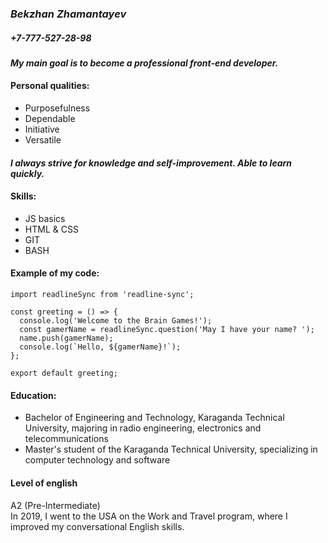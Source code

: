 ### _**Bekzhan Zhamantayev**_  
##### _+7-777-527-28-98_  
#### _Мy **main goal** is to become a **professional front-end developer**._  
#### Personal qualities:
  * Purposefulness
  * Dependable
  * Initiative
  * Versatile  
#### _I always strive for knowledge and self-improvement. Able to learn quickly._  
#### Skills:
  * JS basics
  * HTML & CSS
  * GIT
  * BASH
#### Example of my code:
```
import readlineSync from 'readline-sync';

const greeting = () => {
  console.log('Welcome to the Brain Games!');
  const gamerName = readlineSync.question('May I have your name? ');
  name.push(gamerName);
  console.log(`Hello, ${gamerName}!`);
};

export default greeting;
```
#### Education:  
 * Bachelor of Engineering and Technology, Karaganda Technical University, majoring in radio engineering, electronics and telecommunications
 * Master's student of the Karaganda Technical University, specializing in computer technology and software  
#### Level of english  
A2 (Pre-Intermediate)  
In 2019, I went to the USA on the Work and Travel program, where I improved my conversational English skills.